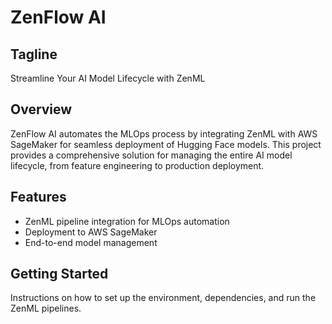 # ZenFlow AI

## Tagline
Streamline Your AI Model Lifecycle with ZenML

## Overview
ZenFlow AI automates the MLOps process by integrating ZenML with AWS SageMaker for seamless deployment of Hugging Face models. This project provides a comprehensive solution for managing the entire AI model lifecycle, from feature engineering to production deployment.

## Features
- ZenML pipeline integration for MLOps automation
- Deployment to AWS SageMaker
- End-to-end model management

## Getting Started
Instructions on how to set up the environment, dependencies, and run the ZenML pipelines.
